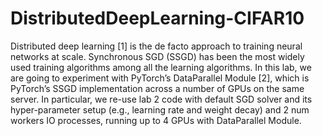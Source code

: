 # DistributedDeepLearning-CIFAR10

Distributed deep learning [1] is the de facto approach to training neural networks at scale. Synchronous SGD (SSGD) has been the most widely used training algorithms among all the learning algorithms. In this lab, we are going to experiment with PyTorch’s DataParallel Module [2], which is PyTorch’s SSGD implementation across a number of GPUs on the same server. In particular, we re-use lab 2 code with default SGD solver and its hyper-parameter setup (e.g., learning rate and weight decay) and 2 num workers IO processes, running up to 4 GPUs with DataParallel Module.
